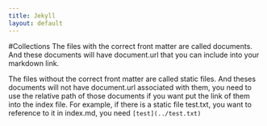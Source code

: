 ```yaml
---
title: Jekyll
layout: default
---
```


#Collections
The files with the correct front matter are called documents. And these documents will have document.url that you can include into your markdown link. 

The files without the correct front matter are called static files. And theses documents will not have document.url associated with them, you need to use the relative path of those documents if you want put the link of them into the index file. For example, if there is a static file test.txt, you want to reference to it in index.md, you need `[test](../test.txt)` 

